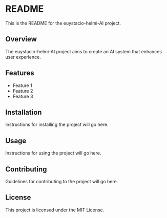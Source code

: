 # README

This is the README for the euystacio-helmi-AI project.

## Overview

The euystacio-helmi-AI project aims to create an AI system that enhances user experience.

## Features
- Feature 1
- Feature 2
- Feature 3

## Installation

Instructions for installing the project will go here.

## Usage

Instructions for using the project will go here.

## Contributing

Guidelines for contributing to the project will go here.

## License

This project is licensed under the MIT License.